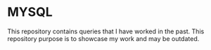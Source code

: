 # MYSQL
This repository contains queries that I have worked in the past. This repository purpose is to showcase my work and may be outdated.
